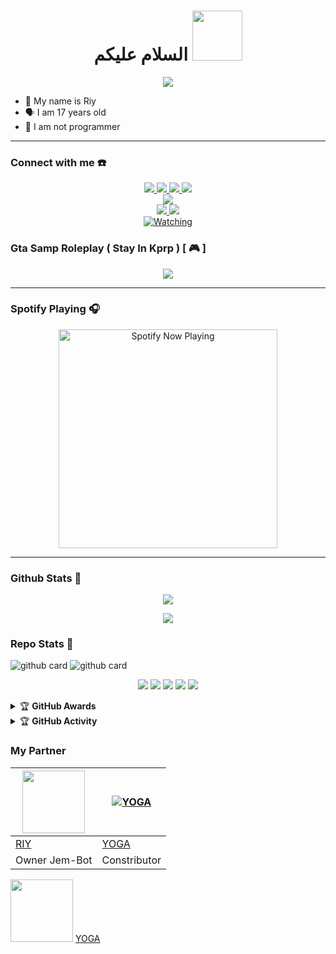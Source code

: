 


<h1 align="center">السلام عليكم <img src="https://user-images.githubusercontent.com/1303154/88677602-1635ba80-d120-11ea-84d8-d263ba5fc3c0.gif" width="80px" alt=""><br></h1>
<p align="center">
  <img src="https://telegra.ph/file/9f8a1169ac3c1e3484964.jpg" />
</p>

<p align="center">

- 👼 My name is Riy
- 🗣️ I am 17 years old 
- 🔭 I am not programmer

</p>

------
### Connect with me ☎️
<p align="center">
  <a href="https://instagram.com/riyperr"><img src="https://img.shields.io/badge/Instagram-E4405F?style=for-the-badge&logo=instagram&logoColor=white"/> 
  <a href="https://wa.me/message/PSH6TVWFFBQFL1"><img src="https://img.shields.io/badge/WhatsApp-25D366?style=for-the-badge&logo=whatsapp&logoColor=white" />
  <a href="https://www.facebook.com/Riy"><img src="https://img.shields.io/badge/Facebook-%234267B2.svg?&style=for-the-badge&logo=facebook&logoColor=white" />
  <a href="https://t.me/Riy"><img src="https://img.shields.io/badge/Telegram-%230088cc.svg?&style=for-the-badge&logo=telegram&logoColor=white" /> <br>
  <a href="https://youtube.com/channel/UCtM-pDaaGVRe4BJ7w4qE4Bw"><img src="https://img.shields.io/badge/YouTube-RIYCH OFC-ff0000?style=for-the-badge&logo=youtube&logoColor=ff0000&link=https://youtube.com/channel/UCtM-pDaaGVRe4BJ7w4qE4Bw" /><br>
  <a name=zeeoneofc&label=VIEWS&style=flat-square&color=orange" />
  <a href="https://github.com/riychuhuy"><img src="https://img.shields.io/badge/-GitHub-black?style=flat-square&logo=github" /> 
  <a href="https://youtube.com/channel/UCtM-pDaaGVRe4BJ7w4qE4Bw"><img src="https://img.shields.io/youtube/channel/subscribers/UCD_w05gKF5F_5BNPABShNyQ?style=social" /> <br>
  <a href="https://komarev.com/ghpvc/?username=riychuhuy&color=blue&style=flat-square&label=Profile+Views"><img title="Watching" src="https://komarev.com/ghpvc/?username=riychuhuy&color=blue&style=flat-square&label=Profile+View"></a>
</p>

### Gta Samp Roleplay ( Stay In Kprp ) [ 🎮 ]
<p align="center">
  <img src="https://telegra.ph/file/6f43db7cb950fdfd3861d.jpg" />
</p>

------

### Spotify Playing 🎧

<p align="center">
  <a href="https://open.spotify.com/user/hbv7yzic965h9y82w194av0cz" target="_blank"><img src="https://now-playing-on-spotify.vercel.app/api/spotify" alt="Spotify Now Playing" width="350"/></a>
</p>

------

### Github Stats 🚀

<p align="center"><a href="https://github.com/riychuhuy"><img src="https://github-readme-stats.vercel.app/api?username=riychuhuy&show_icons=true&theme=radical"></a></p>
<p align="center"><a href="https://github.com/riychuhuy"><img src="https://github-readme-stats.vercel.app/api/top-langs/?username=riychuhuy&theme=radical&layout=compact"></a></p> 

### Repo Stats 🔭
![github card](https://github-readme-stats.vercel.app/api/pin/?username=riychuhuy&repo=riychuhuy.github.io&theme=dark)
![github card](https://github-readme-stats.vercel.app/api/pin/?username=riychuhuy&repo=defacer.id&theme=nightowl)


<p align="center">
    <img src="https://img.shields.io/badge/OS-Linux-blue?&logo=Linux" />
    <img src="https://img.shields.io/badge/OS-Windows-blue?&logo=Windows" />
    <img src="https://img.shields.io/badge/IDE-Xcode-blue?&logo=xcode" />
    <img src="https://img.shields.io/badge/Text%20Editor-Visual%20Studio%20Code-blue?&logo=visual%20studio%20code&logoColor=blue" />
    <img src="https://img.shields.io/badge/Sublime%20Text-gray?&logo=Sublime-Text" />
</p>
<details>
    <summary>&#127942 <b>GitHub Awards</b></summary><br/>

![Github Trophy](https://github-profile-trophy.vercel.app/?username=riychuhuy)

</details>

<details>
    <summary>&#127942 <b>GitHub Activity</b></summary><br/>

![Metrics](https://metrics.lecoq.io/riychuhuy?template=classic&repositories.forks=true&languages=1&languages.colors=github&languages.threshold=0%25&config.timezone=Asia%2FMakassar)

</details>

### My Partner
<a href="https://github.com/riychuhuy"><img src="https://github.com/riychuhuy.png?size=100" width="100" height="100"></a> | [![YOGA](https://github.com/YogGanz.png?size=100)](https://github.com/YogGanz) 
---|---
[RIY](https://github.com/riychuhuy)  | [YOGA](https://github.com/YogGanz)
Owner Jem-Bot | Constributor |
<a href="https://github.com/YogGanz"><img src="https://github.com/YogGanz.png?size=100" width="100" height="100"></a>
[YOGA](https://github.com/YogGanz)
